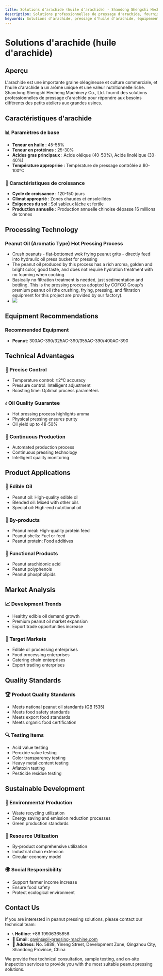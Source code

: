 ```yaml
---
title: Solutions d'arachide (huile d'arachide) - Shandong Shengshi Hecheng Machinery Co., Ltd.
description: Solutions professionnelles de pressage d'arachide, fournissant des équipements et services techniques de transformation d'huile d'arachide, teneur en huile 45-55%, utilisant le processus de pressage à chaud pour mettre en valeur l'arôme, répondant aux besoins différents des petits ateliers aux grandes usines.
keywords: Solutions d'arachide, pressage d'huile d'arachide, équipement de transformation d'arachide, ligne de production d'huile d'arachide, processus de pressage à chaud d'arachide, presse à huile d'arachide, extraction d'huile d'arachide, transformation de graines oléagineuses d'arachide, équipement de pressage d'huile d'arachide, équipement de production d'huile d'arachide, usine de transformation d'huile d'arachide
---
```


# Solutions d'arachide (huile d'arachide)

## Aperçu

L'arachide est une importante graine oléagineuse et culture commerciale, et l'huile d'arachide a un arôme unique et une valeur nutritionnelle riche. Shandong Shengshi Hecheng Machinery Co., Ltd. fournit des solutions professionnelles de pressage d'arachide pour répondre aux besoins différents des petits ateliers aux grandes usines.

## Caractéristiques d'arachide

### 📊 Paramètres de base
- **Teneur en huile** : 45-55%
- **Teneur en protéines** : 25-30%
- **Acides gras principaux** : Acide oléique (40-50%), Acide linoléique (30-40%)
- **Température appropriée** : Température de pressage contrôlée à 80-100℃

### 🌱 Caractéristiques de croissance
- **Cycle de croissance** : 120-150 jours
- **Climat approprié** : Zones chaudes et ensoleillées
- **Exigences du sol** : Sol sableux lâche et fertile
- **Production annuelle** : Production annuelle chinoise dépasse 16 millions de tonnes

## Processing Technology

### Peanut Oil (Aromatic Type) Hot Pressing Process
- Crush peanuts - flat-bottomed wok frying peanut grits - directly feed into hydraulic oil press bucket for pressing
- The peanut oil produced by this process has a rich aroma, golden and bright color, good taste, and does not require hydration treatment with no foaming when cooking.
- Basically no filtration treatment is needed, just sedimentation and bottling. This is the pressing process adopted by COFCO Group's premium peanut oil (the crushing, frying, pressing, and filtration equipment for this project are provided by our factory).
- ![](/images/花生热榨工艺.png)

## Equipment Recommendations

### Recommended Equipment
- **Peanut**: 300AC-390/325AC-390/355AC-390/400AC-390

## Technical Advantages

### 🎯 Precise Control
- Temperature control: ±2℃ accuracy
- Pressure control: Intelligent adjustment
- Roasting time: Optimal process parameters

### 💧 Oil Quality Guarantee
- Hot pressing process highlights aroma
- Physical pressing ensures purity
- Oil yield up to 48-50%

### 🔄 Continuous Production
- Automated production process
- Continuous pressing technology
- Intelligent quality monitoring

## Product Applications

### 🍳 Edible Oil
- Peanut oil: High-quality edible oil
- Blended oil: Mixed with other oils
- Special oil: High-end nutritional oil

### 🥛 By-products
- Peanut meal: High-quality protein feed
- Peanut shells: Fuel or feed
- Peanut protein: Food additives

### 💊 Functional Products
- Peanut arachidonic acid
- Peanut polyphenols
- Peanut phospholipids

## Market Analysis

### 📈 Development Trends
- Healthy edible oil demand growth
- Premium peanut oil market expansion
- Export trade opportunities increase

### 🎯 Target Markets
- Edible oil processing enterprises
- Food processing enterprises
- Catering chain enterprises
- Export trading enterprises

## Quality Standards

### 🏆 Product Quality Standards
- Meets national peanut oil standards (GB 1535)
- Meets food safety standards
- Meets export food standards
- Meets organic food certification

### 🔍 Testing Items
- Acid value testing
- Peroxide value testing
- Color transparency testing
- Heavy metal content testing
- Aflatoxin testing
- Pesticide residue testing

## Sustainable Development

### 🌱 Environmental Production
- Waste recycling utilization
- Energy saving and emission reduction processes
- Green production standards

### 🔄 Resource Utilization
- By-product comprehensive utilization
- Industrial chain extension
- Circular economy model

### 🌍 Social Responsibility
- Support farmer income increase
- Ensure food safety
- Protect ecological environment

## Contact Us

If you are interested in peanut pressing solutions, please contact our technical team:

- 📞 **Hotline**: +86 19906365856
- 📧 **Email**: gavin@oil-pressing-machine.com
- 📍 **Address**: No. 5888, Yineng Street, Development Zone, Qingzhou City, Shandong Province, China

We provide free technical consultation, sample testing, and on-site inspection services to provide you with the most suitable peanut pressing solutions.